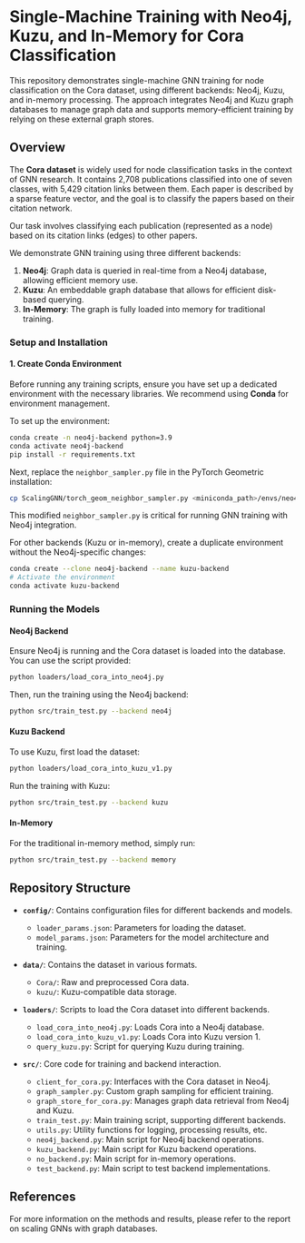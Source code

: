 # **Single-Machine Training with Neo4j, Kuzu, and In-Memory for Cora Classification**

This repository demonstrates single-machine GNN training for node classification on the Cora dataset, using different backends: Neo4j, Kuzu, and in-memory processing. The approach integrates Neo4j and Kuzu graph databases to manage graph data and supports memory-efficient training by relying on these external graph stores.

## **Overview**

The **Cora dataset** is widely used for node classification tasks in the context of GNN research. It contains 2,708 publications classified into one of seven classes, with 5,429 citation links between them. Each paper is described by a sparse feature vector, and the goal is to classify the papers based on their citation network.

Our task involves classifying each publication (represented as a node) based on its citation links (edges) to other papers.

We demonstrate GNN training using three different backends:
1. **Neo4j**: Graph data is queried in real-time from a Neo4j database, allowing efficient memory use.
2. **Kuzu**: An embeddable graph database that allows for efficient disk-based querying.
3. **In-Memory**: The graph is fully loaded into memory for traditional training.

### **Setup and Installation**

#### **1. Create Conda Environment**

Before running any training scripts, ensure you have set up a dedicated environment with the necessary libraries. We recommend using **Conda** for environment management.

To set up the environment:
```bash
conda create -n neo4j-backend python=3.9
conda activate neo4j-backend
pip install -r requirements.txt
```

Next, replace the `neighbor_sampler.py` file in the PyTorch Geometric installation:
```bash
cp ScalingGNN/torch_geom_neighbor_sampler.py <miniconda_path>/envs/neo4j-backend/lib/python3.9/site-packages/torch_geometric/sampler/neighbor_sampler.py
```
This modified `neighbor_sampler.py` is critical for running GNN training with Neo4j integration.

For other backends (Kuzu or in-memory), create a duplicate environment without the Neo4j-specific changes:
```bash
conda create --clone neo4j-backend --name kuzu-backend
# Activate the environment
conda activate kuzu-backend
```

### **Running the Models**

#### **Neo4j Backend**

Ensure Neo4j is running and the Cora dataset is loaded into the database. You can use the script provided:
```bash
python loaders/load_cora_into_neo4j.py
```

Then, run the training using the Neo4j backend:
```bash
python src/train_test.py --backend neo4j
```

#### **Kuzu Backend**

To use Kuzu, first load the dataset:
```bash
python loaders/load_cora_into_kuzu_v1.py
```

Run the training with Kuzu:
```bash
python src/train_test.py --backend kuzu
```

#### **In-Memory**

For the traditional in-memory method, simply run:
```bash
python src/train_test.py --backend memory
```

## **Repository Structure**

- **`config/`**: Contains configuration files for different backends and models.
  - `loader_params.json`: Parameters for loading the dataset.
  - `model_params.json`: Parameters for the model architecture and training.
  
- **`data/`**: Contains the dataset in various formats.
  - `Cora/`: Raw and preprocessed Cora data.
  - `kuzu/`: Kuzu-compatible data storage.

- **`loaders/`**: Scripts to load the Cora dataset into different backends.
  - `load_cora_into_neo4j.py`: Loads Cora into a Neo4j database.
  - `load_cora_into_kuzu_v1.py`: Loads Cora into Kuzu version 1.
  - `query_kuzu.py`: Script for querying Kuzu during training.

- **`src/`**: Core code for training and backend interaction.
  - `client_for_cora.py`: Interfaces with the Cora dataset in Neo4j.
  - `graph_sampler.py`: Custom graph sampling for efficient training.
  - `graph_store_for_cora.py`: Manages graph data retrieval from Neo4j and Kuzu.
  - `train_test.py`: Main training script, supporting different backends.
  - `utils.py`: Utility functions for logging, processing results, etc.
  - `neo4j_backend.py`: Main script for Neo4j backend operations.
  - `kuzu_backend.py`: Main script for Kuzu backend operations.
  - `no_backend.py`: Main script for in-memory operations.
  - `test_backend.py`: Main script to test backend implementations.

## **References**

For more information on the methods and results, please refer to the report on scaling GNNs with graph databases.